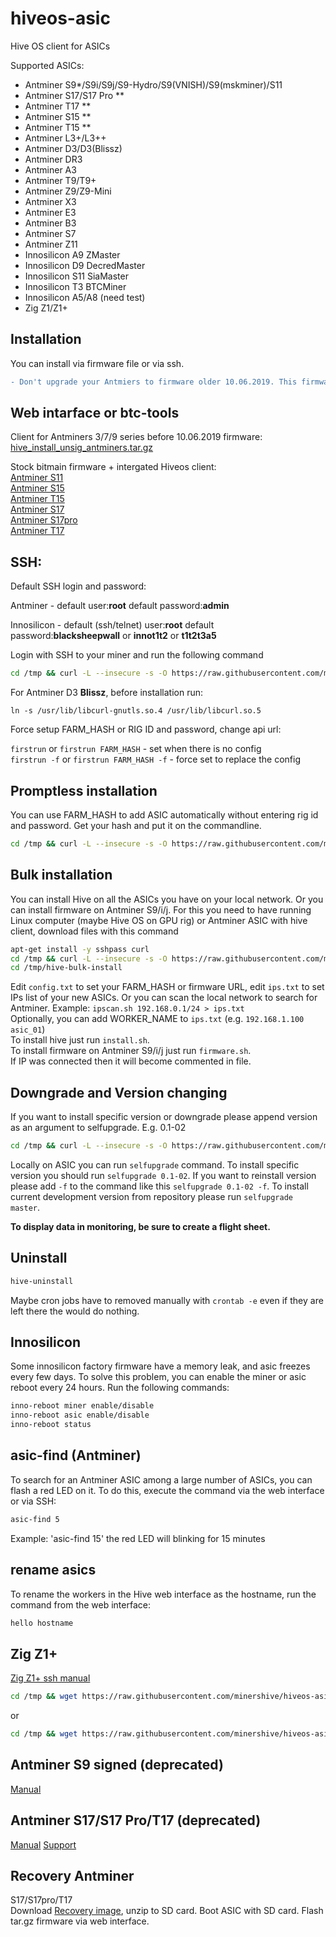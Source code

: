# hiveos-asic
Hive OS client for ASICs

Supported ASICs:
* Antminer S9*/S9i/S9j/S9-Hydro/S9(VNISH)/S9(mskminer)/S11
* Antminer S17/S17 Pro **
* Antminer T17 **
* Antminer S15 **
* Antminer T15 **
* Antminer L3+/L3++
* Antminer D3/D3(Blissz)
* Antminer DR3
* Antminer A3
* Antminer T9/T9+
* Antminer Z9/Z9-Mini
* Antminer X3
* Antminer E3
* Antminer B3
* Antminer S7
* Antminer Z11
* Innosilicon A9 ZMaster
* Innosilicon D9 DecredMaster
* Innosilicon S11 SiaMaster
* Innosilicon T3 BTCMiner
* Innosilicon A5/A8 (need test)
* Zig Z1/Z1+



## Installation
You can install via firmware file or via ssh. 
 
 ```diff
- Don't upgrade your Antmiers to firmware older 10.06.2019. This firmware is protected against changes.
```

##  Web intarface or btc-tools  
  Client for Antminers 3/7/9 series before 10.06.2019 firmware:  
  [hive_install_unsig_antminers.tar.gz](http://download.hiveos.farm/asic/repo/unsig/hive_install_unsig_antminers.tar.gz)  
  
  Stock bitmain firmware + intergated Hiveos client:  
  [Antminer S11](http://download.hiveos.farm/asic/repo/unsig/S11-hive.tar.gz)  
  [Antminer S15](http://download.hiveos.farm/asic/repo/unsig/S15-hive.tar.gz)  
  [Antminer T15](http://download.hiveos.farm/asic/repo/unsig/T15-hive.tar.gz)  
  [Antminer S17](http://download.hiveos.farm/asic/repo/unsig/S17-hive.tar.gz)  
  [Antminer S17pro](http://download.hiveos.farm/asic/repo/unsig/S17pro-hive.tar.gz)  
  [Antminer T17](http://download.hiveos.farm/asic/repo/unsig/T17-hive.tar.gz)  

## SSH:  
Default SSH login and password:

Antminer - default user:**root**  default password:**admin**

Innosilicon - default (ssh/telnet) user:**root**  default password:**blacksheepwall** or **innot1t2** or **t1t2t3a5**

Login with SSH to your miner and run the following command
``` sh
cd /tmp && curl -L --insecure -s -O https://raw.githubusercontent.com/minershive/hiveos-asic/master/hive/bin/selfupgrade && sh selfupgrade
```
For Antminer D3 **Blissz**, before installation run:
```
ln -s /usr/lib/libcurl-gnutls.so.4 /usr/lib/libcurl.so.5
```
Force setup FARM_HASH or RIG ID and password, change api url:

   ```firstrun``` or ```firstrun FARM_HASH``` - set when there is no config  
   ```firstrun -f``` or ```firstrun FARM_HASH -f``` - force set to replace the config  


## Promptless installation
You can use FARM_HASH to add ASIC automatically without entering rig id and password. Get your hash and put it on the commandline.
``` sh
cd /tmp && curl -L --insecure -s -O https://raw.githubusercontent.com/minershive/hiveos-asic/master/hive/bin/selfupgrade && FARM_HASH=your_hash_from_web sh selfupgrade
```

## Bulk installation
You can install Hive on all the ASICs you have on your local network. Or you can install firmware on Antminer S9/i/j.
For this you need to have running Linux computer (maybe Hive OS on GPU rig) or Antminer ASIC with hive client, download files with this command 
```sh
apt-get install -y sshpass curl
cd /tmp && curl -L --insecure -s -O https://raw.githubusercontent.com/minershive/hiveos-asic/master/hive/hive-asic-net-installer/download.sh && sh download.sh
cd /tmp/hive-bulk-install
```
Edit `config.txt` to set your FARM_HASH or firmware URL, edit `ips.txt` to set IPs list of your new ASICs.
Or you can scan the local network to search for Antminer. Example: `ipscan.sh 192.168.0.1/24 > ips.txt`  
Optionally, you can add WORKER_NAME to `ips.txt` (e.g. `192.168.1.100 asic_01`)  
   To install hive just run `install.sh`.  
   To install firmware on Antminer S9/i/j just run `firmware.sh`.  
   If IP was connected then it will become commented in file.  


## Downgrade and Version changing

If you want to install specific version or downgrade please append version as an argument to selfupgrade. E.g. 0.1-02
``` sh
cd /tmp && curl -L --insecure -s -O https://raw.githubusercontent.com/minershive/hiveos-asic/master/hive/bin/selfupgrade && sh selfupgrade 0.1-02
```

Locally on ASIC you can run ```selfupgrade``` command. 
To install specific version you should run ```selfupgrade 0.1-02```.
If you want to reinstall version please add ```-f``` to the command like this ```selfupgrade 0.1-02 -f```.
To install current development version from repository please run ```selfupgrade master```.

**To display data in monitoring, be sure to create a flight sheet.**

## Uninstall
``` sh
hive-uninstall
```
Maybe cron jobs have to removed manually with `crontab -e` even if they are left there the would do nothing.

## Innosilicon
Some innosilicon factory firmware have a memory leak, and asic freezes every few days. To solve this problem, you can enable the miner or asic reboot every 24 hours.
Run the following commands:
``` sh
inno-reboot miner enable/disable
inno-reboot asic enable/disable
inno-reboot status
```

## asic-find (Antminer)
To search for an Antminer ASIC among a large number of ASICs, you can flash a red LED on it. To do this, execute the command via the web interface or via SSH:
``` sh
asic-find 5
```
Example: 'asic-find 15' the red LED will blinking for 15 minutes

## rename asics
To rename the workers in the Hive web interface as the hostname, run the command from the web interface:
``` sh
hello hostname
```

## Zig Z1+
[Zig Z1+ ssh manual](hive/share/zig/README.md)

``` sh
cd /tmp && wget https://raw.githubusercontent.com/minershive/hiveos-asic/master/hive/bin/selfupgrade && bash selfupgrade
```
or
``` sh
cd /tmp && wget https://raw.githubusercontent.com/minershive/hiveos-asic/master/hive/bin/selfupgrade && FARM_HASH=your_hash_from_web bash selfupgrade
```

## Antminer S9 signed (deprecated)
[Manual](https://forum.hiveos.farm/t/antminer-s9-signed/12466)

## Antminer S17/S17 Pro/T17 (deprecated)
[Manual](https://forum.hiveos.farm/t/antminer-s17-t17/12415)
[Support](mailto:bee@hiveos.farm)

## Recovery Antminer
S17/S17pro/T17  
  Download [Recovery image](http://download.hiveos.farm/asic/repo/t17-s17/recovery_sd/t17_rec.zip), unzip to SD card. Boot ASIC with SD card. Flash tar.gz firmware via web interface.
  
  


